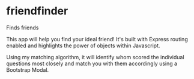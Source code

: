 # friendfinder
Finds friends

This app will help you find your ideal friend!  It's built with Express routing enabled and highlights the power of objects within Javascript.

Using my matching algorithm,  it will identify whom scored the individual questions most closely and match you with them accordingly using a Bootstrap Modal.
